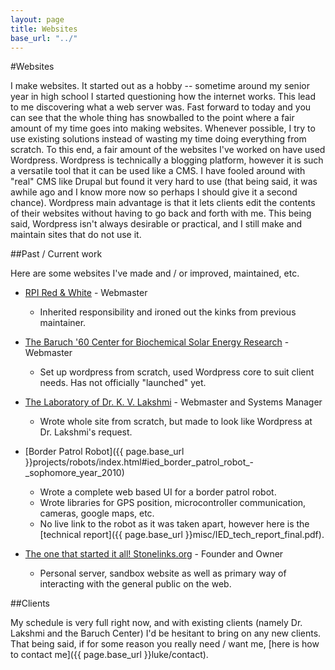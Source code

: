 ```yaml
---
layout: page
title: Websites
base_url: "../"
---
```


<!--
TODO: review, probably rewrite
-->

#Websites

I make websites. It started out as a hobby -- sometime around my senior year in high school I started questioning how the internet works. This lead to me discovering what a web server was. Fast forward to today and you can see that the whole thing has snowballed to the point where a fair amount of my time goes into making websites. Whenever possible, I try to use existing solutions instead of wasting my time doing everything from scratch. To this end, a fair amount of the websites I've worked on have used Wordpress. Wordpress is technically a blogging platform, however it is such a versatile tool that it can be used like a CMS. I have fooled around with "real" CMS like Drupal but found it very hard to use (that being said, it was awhile ago and I know more now so perhaps I should give it a second chance). Wordpress main advantage is that it lets clients edit the contents of their websites without having to go back and forth with me. This being said, Wordpress isn't always desirable or practical, and I still make and maintain sites that do not use it.

##Past / Current work

Here are some websites I've made and / or improved, maintained, etc.

- [RPI Red & White](http://redandwhite.alumni.rpi.edu) - Webmaster
    - Inherited responsibility and ironed out the kinks from previous maintainer.

- [The Baruch '60 Center for Biochemical Solar Energy Research](http://http://baruch60center.org/) - Webmaster
    - Set up wordpress from scratch, used Wordpress core to suit client needs. Has not officially "launched" yet.

- [The Laboratory of Dr. K. V. Lakshmi](http://baruch60center.org/group/) - Webmaster and Systems Manager
    - Wrote whole site from scratch, but made to look like Wordpress at Dr. Lakshmi's request.

- [Border Patrol Robot]({{ page.base_url }}projects/robots/index.html#ied_border_patrol_robot_-_sophomore_year_2010)
    - Wrote a complete web based UI for a border patrol robot.
    - Wrote libraries for GPS position, microcontroller communication, cameras, google maps, etc.
    - No live link to the robot as it was taken apart, however here is the [technical report]({{ page.base_url }}misc/IED_tech_report_final.pdf).

- [The one that started it all! Stonelinks.org](http://stonelinks.org) - Founder and Owner
    - Personal server, sandbox website as well as primary way of interacting with the general public on the web.

##Clients

My schedule is very full right now, and with existing clients (namely Dr. Lakshmi and the Baruch Center) I'd be hesitant to bring on any new clients. That being said, if for some reason you really need / want me, [here is how to contact me]({{ page.base_url }}luke/contact).

